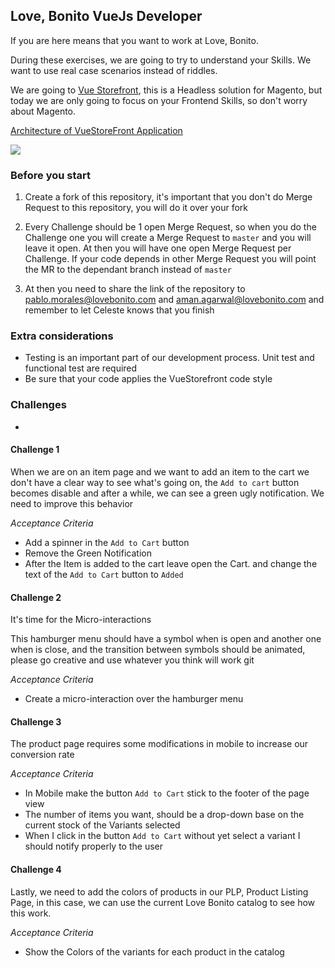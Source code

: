 ## Love, Bonito VueJs Developer
 
 
If you are here means that you want to work at Love, Bonito. 


During these exercises, we are going to try to understand your Skills. We want to use real case scenarios instead of riddles. 


We are going to [Vue Storefront](https://www.vuestorefront.io/), this is a Headless solution for Magento, but today we are only going to focus on your Frontend Skills, so don't worry about Magento. 

[Architecture of VueStoreFront Application
](https://medium.com/the-vue-storefront-journal/vue-storefront-how-to-install-and-integrate-with-magento2-227767dd65b2)

![](https://miro.medium.com/max/1400/1*S5vdUEw-sb5Anl6K9LO1DQ.png)


### Before you start 

1. Create a fork of this repository, it's important that you don't do Merge Request to this repository, you will do it over your fork

2. Every Challenge should be 1 open Merge Request, so when you do the Challenge one you will create a Merge Request to `master` and you will leave it open. At then you will have one open Merge Request per Challenge. If your code depends in other Merge Request you will point the MR to the dependant branch instead of `master`

3.  At then you need to share the link of the repository to pablo.morales@lovebonito.com and aman.agarwal@lovebonito.com and remember to let Celeste knows that you finish


### Extra considerations

* Testing is an important part of our development process. Unit test and functional test are required
* Be sure that your code applies the VueStorefront code style  



### Challenges
-

#### Challenge 1
When we are on an item page and we want to add an item to the cart we don't have a clear way to see what's going on, the `Add to cart` button becomes disable and after a while, we can see a green ugly notification. We need to improve this behavior 

*Acceptance Criteria*

* Add a spinner in the `Add to Cart` button
* Remove the Green Notification
* After the Item is added to the cart leave open the Cart. and change the text of the `Add to Cart` button to `Added`



#### Challenge 2 
It's time for the Micro-interactions

This hamburger menu should have a symbol when is open and another one when is close, and the transition between symbols should be animated, please go creative and use whatever you think will work
git 

*Acceptance Criteria*

* Create a micro-interaction over the hamburger menu


#### Challenge 3

The product page requires some modifications in mobile to increase our conversion rate

*Acceptance Criteria*
* In Mobile make the button `Add to Cart` stick to the footer of the page view
* The number of items you want, should be a drop-down base on the current stock of the Variants selected
* When I click in the button `Add to Cart` without yet select a variant I should notify properly to the user


#### Challenge 4

Lastly, we need to add the colors of products in our PLP, Product Listing Page, in this case, we can use the current Love Bonito catalog to see how this work. 


*Acceptance Criteria*

* Show the Colors of the variants for each product in the catalog

 
